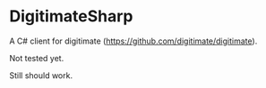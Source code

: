 # DigitimateSharp
A C# client for digitimate (https://github.com/digitimate/digitimate).

Not tested yet.

Still should work.
